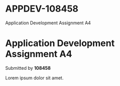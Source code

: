 # APPDEV-108458
Application Development Assignment A4
# Application Development Assignment A4

Submitted by **108458**

Lorem ipsum dolor sit amet.
